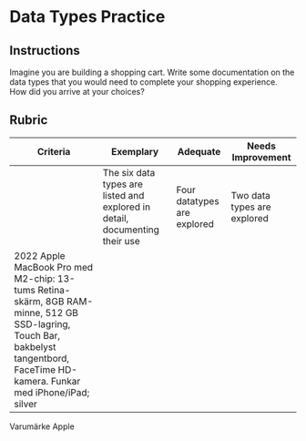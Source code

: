 # Data Types Practice

## Instructions

Imagine you are building a shopping cart. Write some documentation on the data types that you would need to complete your shopping experience. How did you arrive at your choices?

## Rubric 

Criteria | Exemplary | Adequate | Needs Improvement
--- | --- | --- | -- |
||The six data types are listed and explored in detail, documenting their use|Four datatypes are explored|Two data types are explored|
2022 Apple MacBook Pro med M2-chip: 13-tums Retina-skärm, 8GB RAM-minne, 512 GB SSD-lagring, Touch Bar, bakbelyst tangentbord, FaceTime HD-kamera. Funkar med iPhone/iPad;​​​​​​​ silver|
Varumärke	Apple
